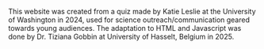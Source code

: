 This website was created from a quiz made by Katie Leslie at the University of Washington in 2024, used for science outreach/communication geared towards young audiences. The adaptation to HTML and Javascript was done by Dr. Tiziana Gobbin at University of Hasselt, Belgium in 2025. 
